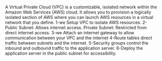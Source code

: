 A Virtual Private Cloud (VPC) is a customizable, isolated network within the Amazon Web Services (AWS) cloud. It allows you to provision a logically isolated section of AWS where you can launch AWS resources in a virtual network that you define.
1-we Setup VPC to isolate AWS resources.
2-Public Subnet: Allows internet access.
Private Subnet: Restricted from direct internet access.
3-we Attach an internet gateway to allow communication between your VPC and the internet
4-Route tables direct traffic between subnets and the internet.
5-Security groups control the inbound and outbound traffic to the application server.
6-Deploy the application server in the public subnet for accessibility.




